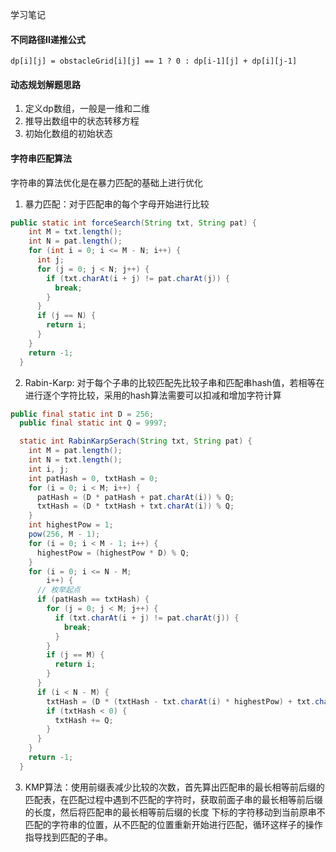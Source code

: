 学习笔记

#### 不同路径II递推公式
```
dp[i][j] = obstacleGrid[i][j] == 1 ? 0 : dp[i-1][j] + dp[i][j-1]
```

#### 动态规划解题思路

1. 定义dp数组，一般是一维和二维
2. 推导出数组中的状态转移方程
3. 初始化数组的初始状态

#### 字符串匹配算法

字符串的算法优化是在暴力匹配的基础上进行优化

1. 暴力匹配：对于匹配串的每个字母开始进行比较
```java
public static int forceSearch(String txt, String pat) {
    int M = txt.length();
    int N = pat.length();
    for (int i = 0; i <= M - N; i++) {
      int j;
      for (j = 0; j < N; j++) {
        if (txt.charAt(i + j) != pat.charAt(j)) {
          break;
        }
      }
      if (j == N) {
        return i;
      }
    }
    return -1;
  }
```
2. Rabin-Karp: 对于每个子串的比较匹配先比较子串和匹配串hash值，若相等在进行逐个字符比较，采用的hash算法需要可以扣减和增加字符计算

```java
public final static int D = 256;
  public final static int Q = 9997;

  static int RabinKarpSerach(String txt, String pat) {
    int M = pat.length();
    int N = txt.length();
    int i, j;
    int patHash = 0, txtHash = 0;
    for (i = 0; i < M; i++) {
      patHash = (D * patHash + pat.charAt(i)) % Q;
      txtHash = (D * txtHash + txt.charAt(i)) % Q;
    }
    int highestPow = 1;
    pow(256, M - 1);
    for (i = 0; i < M - 1; i++) {
      highestPow = (highestPow * D) % Q;
    }
    for (i = 0; i <= N - M;
        i++) {
      // 枚举起点       
      if (patHash == txtHash) {
        for (j = 0; j < M; j++) {
          if (txt.charAt(i + j) != pat.charAt(j)) {
            break;
          }
        }
        if (j == M) {
          return i;
        }
      }
      if (i < N - M) {
        txtHash = (D * (txtHash - txt.charAt(i) * highestPow) + txt.charAt(i + M)) % Q;
        if (txtHash < 0) {
          txtHash += Q;
        }
      }
    }
    return -1;
  }
```

3. KMP算法：使用前缀表减少比较的次数，首先算出匹配串的最长相等前后缀的匹配表，在匹配过程中遇到不匹配的字符时，获取前面子串的最长相等前后缀的长度，然后将匹配串的最长相等前后缀的长度
下标的字符移动到当前原串不匹配的字符串的位置，从不匹配的位置重新开始进行匹配，循环这样子的操作指导找到匹配的子串。
